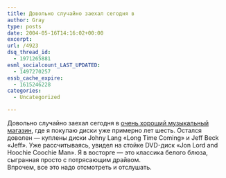 ```yaml
---
title: Довольно случайно заехал сегодня в
author: Gray
type: posts
date: 2004-05-16T14:16:02+00:00
excerpt:
url: /4923
dsq_thread_id:
  - 1971265881
esml_socialcount_LAST_UPDATED:
  - 1497270257
essb_cache_expire:
  - 1615246228
categories:
  - Uncategorized

---
```








Довольно случайно заехал сегодня в <a href="http://www.melodyon.com/" target="_blank">очень хороший музыкальный магазин</a>, где я покупаю диски уже примерно лет шесть. Остался доволен &#8212; куплены диски Johny Lang &#171;Long Time Coming&#187; и Jeff Beck &#171;Jeff&#187;. Уже рассчитываясь, увидел на стойке DVD-диск &#171;Jon Lord and Hoochie Coochie Man&#187;. Я в восторге &#8212; это классика белого блюза, сыгранная просто с потрясающим драйвом.  
Впрочем, все это надо отсмотреть и отслушать.